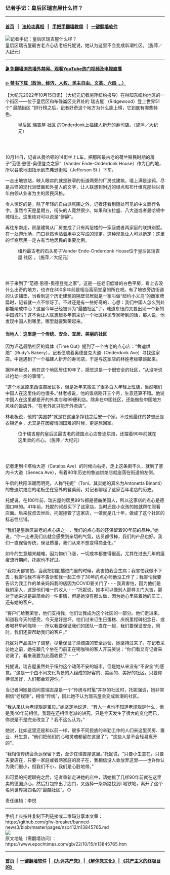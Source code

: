 ### 记者手记：皇后区瑞吉屋什么样？
------------------------

#### [首页](https://github.com/gfw-breaker/banned-news3/blob/master/README.md) &nbsp;&nbsp;|&nbsp;&nbsp; [法轮功真相](https://github.com/begood0513/basic/blob/master/README.md)  &nbsp;&nbsp;|&nbsp;&nbsp; [手把手翻墙教程](https://github.com/gfw-breaker/guides/wiki)  &nbsp;&nbsp;|&nbsp;&nbsp; [一键翻墙软件](https://github.com/gfw-breaker/nogfw/blob/master/README.md)  



<div><img alt="记者手记：皇后区瑞吉屋什么样？" class="attachment-djy_600_400 size-djy_600_400 wp-post-image" src="https://i.epochtimes.com/assets/uploads/2022/10/id13845766-161463-600x400.jpeg"/>
<div class="caption">
 皇后区瑞吉屋最古老点心店老板托妮说，她认为这里不会变成新潮社区。（施萍／大纪元）
</div></div><hr/>

#### [ 🎬  免翻墙浏览墙外禁闻、观看YouTube热门视频及电视直播](https://github.com/gfw-breaker/HelloWorld)

#### [ 💥  禁书下载（政治、经济、人权、民主自由、文革、六四 ...）](https://github.com/gfw-breaker/books/blob/master/README.md)

<div><p>
 【大纪元2022年10月15日讯】（大纪元记者施萍纽约报导）在得知东纽约地区的一个街区——位于皇后区和布碌崙区交界处的
 <ok href="https://www.epochtimes.com/gb/tag/%E7%91%9E%E5%90%89%E5%B1%8B.html">
  瑞吉屋
 </ok>
 （Ridgewood）登上世界51个“
 <ok href="https://www.epochtimes.com/gb/tag/%E6%9C%80%E9%85%B7%E8%A1%97%E5%8C%BA.html">
  最酷街区
 </ok>
 ”排行榜之后，记者好奇这个地方为什么能上榜，它到底有哪些特色。
</p>
<figure aria-describedby="caption-attachment-13845769" class="wp-caption aligncenter" id="attachment_13845769" style="width: 450px">
 <ok href="https://i.epochtimes.com/assets/uploads/2022/10/id13845769-161467-e1665805877435.jpeg" target="_blank">
  <img alt="" class="size-medium wp-image-13845769" src="https://i.epochtimes.com/assets/uploads/2022/10/id13845769-161467-450x338.jpeg"/>
 </ok>
 <br/><figcaption class="wp-caption-text" id="caption-attachment-13845769">
  皇后区
  <ok href="https://www.epochtimes.com/gb/tag/%E7%91%9E%E5%90%89%E5%B1%8B.html">
   瑞吉屋
  </ok>
  <ok href="https://www.epochtimes.com/gb/tag/%E7%A4%BE%E5%8C%BA.html">
   社区
  </ok>
  的Onderdonk上福建人新开的寿司店。（施萍／大纪元）
 </figcaption><br/>
</figure><br/>
<p>
 10月14日，记者从曼哈顿的14街坐上L车，把那所最古老的荷兰殖民时期的房子“范德·恩德-奥德登克之家”（Vander Ende-Onderdonk House）作为目的地，所以谷歌地图指示到杰弗逊街站（Jefferson St.）下车。
</p>
<p>
 一走出地铁站，映入眼帘的就是狭窄的街道两旁的厂房式建筑，墙上满是涂鸦，尽是古怪的现代派壁画和外星人的文字，让人联想到附近的绿点和布什维克那些以青年白领从业者为主的居民风格。
</p>
<p>
 令人惊讶的是，除了年轻的自由派氛围之外，记者还看到随处可见的中文商行名字。虽然今天是星期五，街头的人竟然很少。如果和法拉盛、八大道或者曼哈顿中城相比，这里绝对可以说是“僻静”。
</p>
<p>
 再往东南走，房屋建筑从厂房变成了只有两层楼的一家庭或者两家庭的联排别墅。在一处游乐场，门口竟然也贴着用中文写成的规定。这种现象让人可以断定：这里的华裔居民一定占有当地居民的重要比例。
</p>
<figure aria-describedby="caption-attachment-13845767" class="wp-caption aligncenter" id="attachment_13845767" style="width: 450px">
 <ok href="https://i.epochtimes.com/assets/uploads/2022/10/id13845767-161465-e1665805689142.jpeg" target="_blank">
  <img alt="" class="size-medium wp-image-13845767" src="https://i.epochtimes.com/assets/uploads/2022/10/id13845767-161465-450x338.jpeg"/>
 </ok>
 <br/><figcaption class="wp-caption-text" id="caption-attachment-13845767">
  纽约最古老的石头房子Vander Ende-Onderdonk House位于皇后区瑞吉屋
  <ok href="https://www.epochtimes.com/gb/tag/%E7%A4%BE%E5%8C%BA.html">
   社区
  </ok>
  。（施萍／大纪元）
 </figcaption><br/>
</figure><br/>
<p>
 终于来到了“范德·恩德-奥德登克之家”。这是一座老旧低矮的白色平房，看上去没什么出奇的地方，也许在300多年前是相当富丽堂皇的所在吧。有了地铁旁边街道的认识铺垫，当看到这个历史建筑的隔壁邻居就是一家叫做“纽约小义鸟”的商家牌扁时，记者就一点不惊讶了。不过还是有一些好奇的，心想：我们中国人怎么到处都能聚成中心？这里今年已经被评为“最酷社区”了，难道东纽约又要出现一个新的中国城吗？这不免让人联想起多年前采访一个社区移民专家听到的话，那人说，他发现中国人到哪里，哪里就要繁荣起来。
</p>
<h4>
 当地人：这里是一个传统、安全、宜居、美丽的社区
</h4>
<p>
 因为评选最酷社区的媒体《Time Out》提到了一个古老的点心店：“鲁迪烘焙”（Rudy’s Bakery），记者便顺着奥德登克大道（Onderdonk Ave）寻找这家店。中途遇到了一个福建人新开的寿司店，于是与这家店的林姓老板攀谈起来。
</p>
<p>
 据林老板说，他在这个地区居住10年了，感觉这是一个很安全的社区，“从没听说过抢劫一类的事情”。
</p>
<p>
 “这个地区原来西语裔居民多，但是近年来搬进了很多白人年轻上班族，当然咱们中国人在这里住的也很多。”林老板说，他的饭店刚开三个月，生意还算不错。他说中国人在这里都是开的外卖店和99便利店。除非在中国社区，还能做些中国地方风味的饭店外，“在老外区只能开外卖店”。
</p>
<p>
 林老板说，他的“美国梦”就是在这里多挣钱之后安一个家。不过他最终的梦想还是衣锦还乡，尤其是在因疫情回国难的时候，更是想回家。
</p>
<figure aria-describedby="caption-attachment-13845768" class="wp-caption aligncenter" id="attachment_13845768" style="width: 450px">
 <ok href="https://i.epochtimes.com/assets/uploads/2022/10/id13845768-161466-e1665805726707.jpeg" target="_blank">
  <img alt="" class="size-medium wp-image-13845768" src="https://i.epochtimes.com/assets/uploads/2022/10/id13845768-161466-450x338.jpeg"/>
 </ok>
 <br/><figcaption class="wp-caption-text" id="caption-attachment-13845768">
  位于瑞吉屋的皇后区最古老的德国点心店鲁迪烘焙，还摆着90年前就在这里卖的点心。（施萍／大纪元）
 </figcaption><br/>
</figure><br/>
<p>
 记者走到卡塔帕大道（Catalpa Ave）的时候向右拐，走上这条街不久，就到了塞内卡大道（Seneca Ave），有着90年历史的鲁迪烘焙店就座落在街道的左侧。
</p>
<p>
 午后的秋阳温暖而明亮，人称“托妮”（Toni，其实她的真名为Antonetta Binanti）的鲁迪烘焙店的老板坐在室外的餐桌前，对记者聊起了这家百年老店的历史。
</p>
<p>
 托妮说，在100年前，瑞吉屋的居民99%都是德裔美国人，所以这家店的点心是德国口味的。41年前，托妮的叔叔买下了这家店，当时还是小女孩的她就帮忙照看店面。后来叔叔去世后，托妮接管了这家店，一做就是几十年，做成了这个社区的标志性店铺。
</p>
<p>
 “我们是皇后区最老的点心店之一，我们的点心有的还保留着90年前的品种。”她说，“你一走进我们店就会感受到亲切的气氛，店员都很棒，我们的产品也好。我们一直保留传统，保证质量，我们从来不想变得商业化。”
</p>
<p>
 如今的生意越来越难，因为物价飞涨，一切成本都变得很高。尤其在过去几年的瘟疫流行期间，托妮也不好过。
</p>
<p>
 “我每天都害怕，当我把钥匙插进门里的时候，我害怕我会生病；我害怕我做不下去；我害怕我不得不告诉和我一起工作了30年的点心师他没工作了；我害怕我要告诉为我工作的单亲妈妈我的店因为COVID要关门了⋯⋯我真害怕，因为他们是我的家人，这是他们唯一的收入⋯⋯”托妮说，她本可以像别人那样关门大吉，那对于她来说是最简单的一件事情，但是她没有那么做，因为她心里装着她的员工，还有她的客户。
</p>
<p>
 “客户们给我荣誉，他们支持我，他们让我成为这个社区的一部分。他们走进来，知道我今天的感受，今天是好是坏，他们过来订生日蛋糕、庆祝里程碑纪念日、或者喝杯早间咖啡⋯⋯所以我要保证我们的团队一直在一起，我们要保证安全，同时，我们还要帮助我们的客户。”
</p>
<p>
 托妮对产品进行了调整，尽量保证了烘焙店的安全运营，她坚持过来了。在记者采访她之前，她先跟几个坐在门前正在喝咖啡的客人开玩笑说：“你们看又有记者采访我了，看来我要为此而收费了⋯⋯”
</p>
<p>
 托妮说，瑞吉屋虽然处于纽约这个动荡不安的城市，但是她从来没有“不安全”的感觉。“这是一个由不同文化背景的人组成的好客的、美丽的、美好的社区，只要你待邻居好，人们都会欢迎你。”
</p>
<p>
 当记者问她是否同意瑞吉屋是一个“传统与时髦”并存的社区时，托妮强调，她非常相信“老规矩”，相信“传统”，因此她不认为瑞吉屋会变成新潮的社区。
</p>
<p>
 “我从来认为老规矩是宝贝。”她坚定地说道，“有人一点也不知道老规矩是什么，但是我40年前相信，我现在还相信老派的讲究。只是今天发生了很大的变化而已，你说是不是完全改变了？我不这么认为。”
</p>
<p>
 她说，比如这里还是和以前一样，很多不同民族的辛勤工作的人们来这里买房、置业、开生意，“他们把他们的心和灵魂都留在这里了”，“这些人是不会轻易离开的”。
</p>
<p>
 “我相信传统会永远保留下去，至少在瑞吉屋这里。”托妮说，“只要小生意在，只要夫妻店在，只要一家庭或者两家庭的房子在，我相信没人会放弃这里——也许你认为我们很小，但我们不小，我们是心脏地带。”
</p>
<p>
 和可爱的托妮聊完之后，记者重新走进她的店中，请她挑了几样90年前就在这里卖的德国点心，然后打包拎出了店门，又选择一条新路找到L地铁站，离开了这个名列世界第四名的“最酷社区”。◇
</p>
<p>
 责任编辑：李悦
</p>
</div>
<hr/>
手机上长按并复制下列链接或二维码分享本文章：<br/>
https://github.com/gfw-breaker/banned-news3/blob/master/pages/nsc412/n13845765.md <br/>
<a href='https://github.com/gfw-breaker/banned-news3/blob/master/pages/nsc412/n13845765.md'><img src='https://github.com/gfw-breaker/banned-news3/blob/master/pages/nsc412/n13845765.md.png'/></a> <br/>
原文地址（需翻墙访问）：https://www.epochtimes.com/gb/22/10/15/n13845765.htm


------------------------
#### [首页](https://github.com/gfw-breaker/banned-news3/blob/master/README.md) &nbsp;|&nbsp; [一键翻墙软件](https://github.com/gfw-breaker/nogfw/blob/master/README.md) &nbsp;| [《九评共产党》](https://github.com/gfw-breaker/9ping.md/blob/master/README.md#九评之一评共产党是什么) | [《解体党文化》](https://github.com/gfw-breaker/jtdwh.md/blob/master/README.md) | [《共产主义的终极目的》](https://github.com/gfw-breaker/gczydzjmd.md/blob/master/README.md)


<img src='http://gfw-breaker.win/banned-news3/pages/nsc412/n13845765.md' width='0px' height='0px'/>